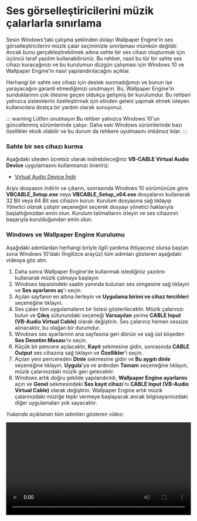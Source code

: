 # Ses görselleştiricilerini müzik çalarlarla sınırlama

Sesin Windows'taki çalışma şeklinden dolayı Wallpaper Engine'in ses görselleştiricilerini müzik çalar seçiminizle sınırlaması mümkün değildir. Ancak bunu gerçekleştirebilmek adına *sahte* bir ses cihazı oluşturmak için üçüncü taraf yazılım kullanabilirsiniz. Bu rehber, nasıl bu tür bir sahte ses cihazı kuracağınızı ve bu kurulumun düzgün çalışması için Windows 10 ve Wallpaper Engine'in nasıl yapılandırılacağını açıklar.

Herhangi bir sahte ses cihazı için destek sunmadığımızı ve bunun işe yarayacağını garanti etmediğimizi unutmayın. Bu, Wallpaper Engine'in sunduklarının çok ötesine geçen oldukça gelişmiş bir kurulumdur. Bu rehberi yalnızca sistemlerini özelleştirmek için elinden geleni yapmak etmek isteyen kullanıcılara dostça bir yardım olarak sunuyoruz.

::: warning Lütfen unutmayın
Bu rehber yalnızca Windows 10'un güncellenmiş sürümlerinde çalışır. Daha eski Windows sürümlerinde bazı özellikler eksik olabilir ve bu durum da rehbere uyulmasını imkânsız kılar. 
:::

### Sahte bir ses cihazı kurma

Aşağıdaki siteden ücretsiz olarak indirebileceğiniz **VB-CABLE Virtual Audio Device** uygulamasını kullanmanızı öneririz:

* [Virtual Audio Device İndir](https://www.vb-audio.com/Cable/)

Arşiv dosyasını indirin ve çıkarın, sonrasında Windows 10 sürümünüze göre **VBCABLE_Setup.exe** veya **VBCABLE_Setup_x64.exe** dosyalarını kullanarak 32 Bit veya 64 Bit ses cihazını kurun. Kurulum dosyasına sağ tıklayıp *Yönetici olarak çalıştır* seçeneğini seçerek dosyayı yönetici haklarıyla başlattığınızdan emin olun. Kurulum talimatlarını izleyin ve ses cihazının başarıyla kurulduğundan emin olun.

### Windows ve Wallpaper Engine Kurulumu

Aşağıdaki adımlardan herhangi biriyle ilgili yardıma ihtiyacınız olursa baştan sona Windows 10'daki (İngilizce arayüz) tüm adımları gösteren aşağıdaki videoya göz atın.

1. Daha sonra Wallpaper Engine'de kullanmak istediğiniz yazılımı kullanarak müzik çalmaya başlayın
2. Windows tepsisindeki saatin yanında bulunan ses simgesine sağ tıklayın ve **Ses ayarlarını aç**'ı seçin.
3. Açılan sayfanın en altına ilerleyin ve **Uygulama birimi ve cihaz tercihleri** seçeneğine tıklayın.
4. Ses çalan tüm uygulamaların bir listesi gösterilecektir. Müzik çalarınızı bulun ve **Çıkış** sütunundaki seçeneği **Varsayılan** yerine **CABLE Input (VB-Audio Virtual Cable)** olarak değiştirin. Ses çalarınız hemen sessize alınacaktır, bu olağan bir durumdur.
5. Windows ses ayarlarının ana sayfasına geri dönün ve sağ üst köşeden **Ses Denetim Masası**'nı seçin.
6. Küçük bir pencere açılacaktır, **Kayıt** sekmesine gidin, sonrasında **CABLE Output** ses cihazına sağ tıklayın ve **Özellikler**'i seçin.
7. Açılan yeni pencereden **Dinle** sekmesine gidin ve **Bu aygıtı dinle** seçeneğine tıklayın. **Uygula**'ya ve ardından **Tamam** seçeneğine tıklayın, müzik çalarınızdaki müzik geri gelecektir.
8. Windows artık doğru şekilde yapılandırıldı, **Wallpaper Engine ayarlarını** açın ve **Genel** sekmesindeki **Ses kayıt cihazı**'nı **CABLE Input (VB-Audio Virtual Cable)** olarak değiştirin. Wallpaper Engine artık müzik çalarınızdaki müziğe tepki vermeye başlayacak ancak bilgisayarınızdaki diğer uygulamaları yok sayacaktır.

*Yukarıda açıklanan tüm adımları gösteren video:*

<video width="100%" controls>
  <source src="/videos/audioinputdevice.mp4" type="video/mp4">
  Tarayıcınız video etiketini desteklemiyor.
</video>
